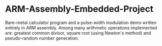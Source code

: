 # ARM-Assembly-Embedded-Project
Bare-metal calculator program and a pulse-width modulation demo written entirely in ARM assembly. Among many arithmetic operations implemented are: greatest common divisor, square root (using Newton's method) and pseudo-random number generation.

